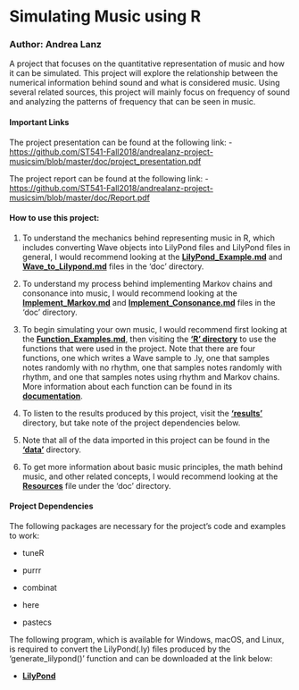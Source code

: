 
<!-- README.md is generated from README.Rmd. Please edit that file -->

# Simulating Music using R

### Author: Andrea Lanz

A project that focuses on the quantitative representation of music and
how it can be simulated. This project will explore the relationship
between the numerical information behind sound and what is considered
music. Using several related sources, this project will mainly focus on
frequency of sound and analyzing the patterns of frequency that can be
seen in music.

#### Important Links

The project presentation can be found at the following link: -
<https://github.com/ST541-Fall2018/andrealanz-project-musicsim/blob/master/doc/project_presentation.pdf>

The project report can be found at the following link: -
<https://github.com/ST541-Fall2018/andrealanz-project-musicsim/blob/master/doc/Report.pdf>

#### How to use this project:

1.  To understand the mechanics behind representing music in R, which
    includes converting Wave objects into LilyPond files and LilyPond
    files in general, I would recommend looking at the
    **[LilyPond\_Example.md](https://github.com/ST541-Fall2018/andrealanz-project-musicsim/blob/master/doc/LilyPond_Example.md)**
    and
    **[Wave\_to\_Lilypond.md](https://github.com/ST541-Fall2018/andrealanz-project-musicsim/blob/master/doc/Wave_to_Lilypond.md)**
    files in the ‘doc’ directory.

2.  To understand my process behind implementing Markov chains and
    consonance into music, I would recommend looking at the
    **[Implement\_Markov.md](https://github.com/ST541-Fall2018/andrealanz-project-musicsim/blob/master/doc/Implement_Markov.md)**
    and
    **[Implement\_Consonance.md](https://github.com/ST541-Fall2018/andrealanz-project-musicsim/blob/master/doc/Implement_Consonance.md)**
    files in the ‘doc’ directory.

3.  To begin simulating your own music, I would recommend first looking
    at the
    **[Function\_Examples.md](https://github.com/ST541-Fall2018/andrealanz-project-musicsim/blob/master/doc/Function_Examples.md)**,
    then visiting the **[‘R’
    directory](https://github.com/ST541-Fall2018/andrealanz-project-musicsim/tree/master/R)**
    to use the functions that were used in the project. Note that there
    are four functions, one which writes a Wave sample to .ly, one that
    samples notes randomly with no rhythm, one that samples notes
    randomly with rhythm, and one that samples notes using rhythm and
    Markov chains. More information about each function can be found in
    its
    **[documentation](https://github.com/ST541-Fall2018/andrealanz-project-musicsim/tree/master/man)**.

4.  To listen to the results produced by this project, visit the
    **[‘results’](https://github.com/ST541-Fall2018/andrealanz-project-musicsim/tree/master/results)**
    directory, but take note of the project dependencies below.

5.  Note that all of the data imported in this project can be found in
    the
    **[‘data’](https://github.com/ST541-Fall2018/andrealanz-project-musicsim/tree/master/data)**
    directory.

6.  To get more information about basic music principles, the math
    behind music, and other related concepts, I would recommend looking
    at the
    **[Resources](https://github.com/ST541-Fall2018/andrealanz-project-musicsim/tree/master/doc/Resources)**
    file under the ‘doc’ directory.

#### Project Dependencies

The following packages are necessary for the project’s code and examples
to work:

  - tuneR

  - purrr

  - combinat

  - here

  - pastecs

The following program, which is available for Windows, macOS, and Linux,
is required to convert the LilyPond(.ly) files produced by the
‘generate\_lilypond()’ function and can be downloaded at the link
below:

  - **[LilyPond](http://lilypond.org/download.html)**
